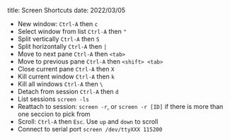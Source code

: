 title: Screen Shortcuts
date: 2022/03/05

- New window: ```Ctrl-A``` then ```c```
- Select window from list ```Ctrl-A``` then ```"```
- Split vertically ```Ctrl-A``` then ```S```
- Split horizontally ```Ctrl-A``` then ```|```
- Move to next pane ```Ctrl-A``` then ```<tab>```
- Move to previous pane ```Ctrl-A``` then ```<shift> <tab>```
- Close current pane ```Ctrl-A``` then ```X```
- Kill current window ```Ctrl-A``` then ```k```
- Kill all windows ```Ctrl-A``` then ```\```
- Detach from session ```Ctrl-A``` then ```d```
- List sessions ```screen -ls```
- Reattach to session: ```screen -r```, or ```screen -r [ID]``` if there is more than one seccion to pick from
- Scroll: ```Ctrl-A``` then ```Esc```. Use `up` and `down` to scroll
- Connect to serial port ```screen /dev/ttyXXX 115200```